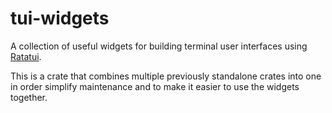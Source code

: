 # tui-widgets

<!-- cargo-rdme start -->

A collection of useful widgets for building terminal user interfaces using [Ratatui].

[Ratatui]: https://crates.io/crates/ratatui

This is a crate that combines multiple previously standalone crates into one in order simplify
maintenance and to make it easier to use the widgets together.

<!-- cargo-rdme end -->
